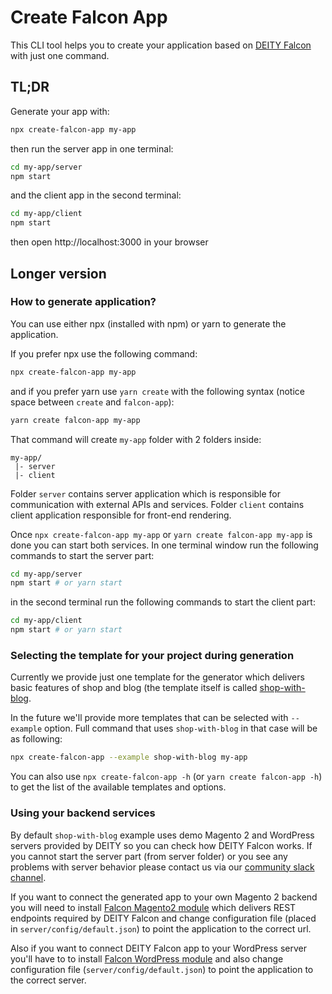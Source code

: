 # Create Falcon App

This CLI tool helps you to create your application based on [DEITY Falcon](https://github.com/deity-io/falcon) with just one command.

## TL;DR

Generate your app with:
```bash
npx create-falcon-app my-app
```

then run the server app in one terminal:
```bash
cd my-app/server
npm start
```
and the client app in the second terminal:
```bash
cd my-app/client
npm start
```
then open http://localhost:3000 in your browser

## Longer version

### How to generate application?

You can use either npx (installed with npm) or yarn to generate the application. 

If you prefer npx use the following command:
```bash
npx create-falcon-app my-app
```

and if you prefer yarn use `yarn create` with the following syntax (notice space between `create` and `falcon-app`):
```bash
yarn create falcon-app my-app
```

That command will create `my-app` folder with 2 folders inside: 
```
my-app/
 |- server
 |- client
```

Folder `server` contains server application which is responsible for communication with external APIs and services.
Folder `client` contains client application responsible for front-end rendering.

Once `npx create-falcon-app my-app` or `yarn create falcon-app my-app` is done you can start both services. In one terminal window run the following commands to start the server part:
```bash
cd my-app/server
npm start # or yarn start
```
in the second terminal run the following commands to start the client part:
```bash
cd my-app/client
npm start # or yarn start
```

### Selecting the template for your project during generation

Currently we provide just one template for the generator which delivers basic features of shop and blog (the template itself is called [shop-with-blog](https://github.com/deity-io/falcon/tree/master/examples/shop-with-blog).

In the future we'll provide more templates that can be selected with `--example` option. Full command that uses `shop-with-blog`  in that case will be as following:
```bash
npx create-falcon-app --example shop-with-blog my-app
```

You can also use `npx create-falcon-app -h` (or `yarn create falcon-app -h`) to get the list of the available templates and options.

### Using your backend services

By default `shop-with-blog` example uses demo Magento 2 and WordPress servers provided by DEITY so you can check how DEITY Falcon works. If you cannot start the server part (from server folder) or you see any problems with server behavior please contact us via our [community slack channel](https://slack.deity.io). 

If you want to connect the generated app to your own Magento 2 backend you will need to install [Falcon Magento2 module](https://github.com/deity-io/falcon-magento2-module) which delivers REST endpoints required by DEITY Falcon and change configuration file (placed in `server/config/default.json`) to point the application to the correct url.

Also if you want to connect DEITY Falcon app to your WordPress server you'll have to to install [Falcon WordPress module](https://github.com/deity-io/falcon-wordpress-module) and also change configuration file (`server/config/default.json`) to point the application to the correct server.
